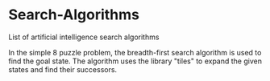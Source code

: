 # Search-Algorithms
List of artificial intelligence search algorithms

In the simple 8 puzzle problem, the breadth-first search algorithm is used to find the goal state. The algorithm uses the library "tiles" to expand the given states and find their successors.
